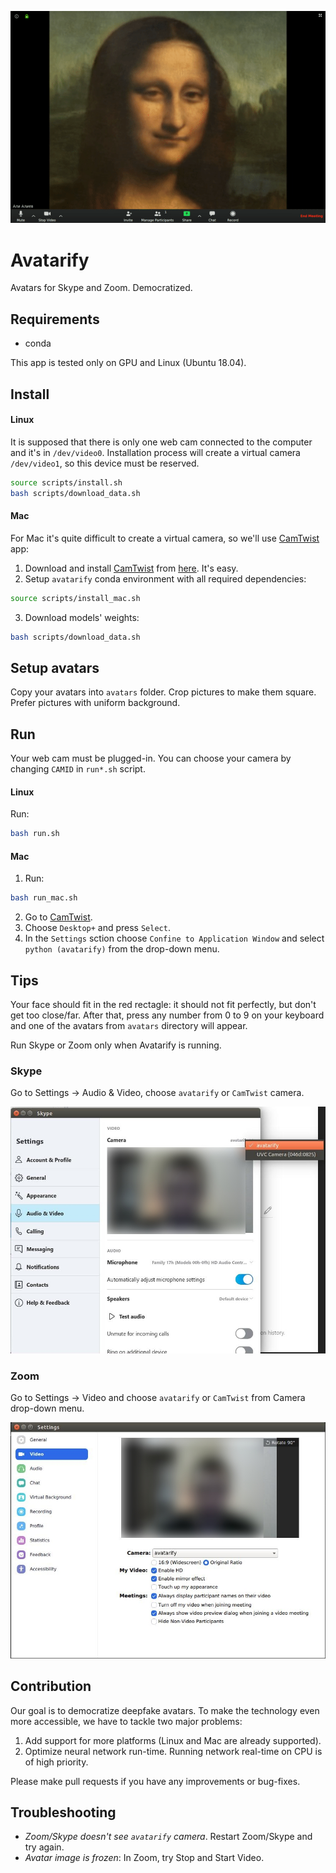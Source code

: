 ![](docs/mona.gif)

# Avatarify

Avatars for Skype and Zoom. Democratized.

## Requirements

* conda

This app is tested only on GPU and Linux (Ubuntu 18.04).

## Install

#### Linux
It is supposed that there is only one web cam connected to the computer and it's in `/dev/video0`. Installation process will create a virtual camera `/dev/video1`, so this device must be reserved.

```bash
source scripts/install.sh
bash scripts/download_data.sh
```

#### Mac
For Mac it's quite difficult to create a virtual camera, so we'll use [CamTwist](http://camtwiststudio.com) app:

1. Download and install [CamTwist](http://camtwiststudio.com) from [here](http://camtwiststudio.com/download). It's easy.
2. Setup `avatarify` conda environment with all required dependencies:
```bash
source scripts/install_mac.sh
```
3. Download models' weights:
```bash
bash scripts/download_data.sh
```

## Setup avatars
Copy your avatars into `avatars` folder. Crop pictures to make them square. Prefer pictures with uniform background.

## Run
Your web cam must be plugged-in. You can choose your camera by changing `CAMID` in `run*.sh` script.

#### Linux
Run:
```bash
bash run.sh
```

#### Mac
1. Run:
```bash
bash run_mac.sh
```
2. Go to [CamTwist](http://camtwiststudio.com).
3. Choose `Desktop+` and press `Select`.
4. In the `Settings` sction choose `Confine to Application Window` and select `python (avatarify)` from the drop-down menu.


## Tips

Your face should fit in the red rectagle: it should not fit perfectly, but don't get too close/far. After that, press any number from 0 to 9 on your keyboard and one of the avatars from `avatars` directory will appear.

Run Skype or Zoom only when Avatarify is running.

### Skype

Go to Settings -> Audio & Video, choose `avatarify` or `CamTwist` camera.

![Skype](docs/skype.jpg)

### Zoom

Go to Settings -> Video and choose `avatarify` or `CamTwist` from Camera drop-down menu.

![Zoom](docs/zoom.jpg)


## Contribution

Our goal is to democratize deepfake avatars. To make the technology even more accessible, we have to tackle two major problems:

1. Add support for more platforms (Linux and Mac are already supported).
2. Optimize neural network run-time. Running network real-time on CPU is of high priority.

Please make pull requests if you have any improvements or bug-fixes.


## Troubleshooting

* *Zoom/Skype doesn't see `avatarify` camera*. Restart Zoom/Skype and try again.
* *Avatar image is frozen*: In Zoom, try Stop and Start Video.
